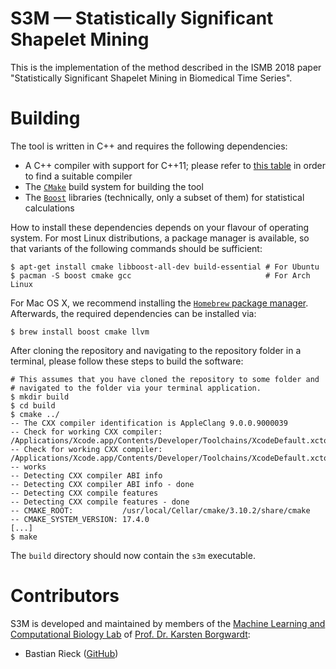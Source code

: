 # S3M &mdash; Statistically Significant Shapelet Mining

This is the implementation of the method described in the ISMB 2018 paper "Statistically Significant Shapelet Mining in Biomedical Time Series".

# Building

The tool is written in C++ and requires the following dependencies:

* A C++ compiler with support for C++11; please refer to [this table](https://en.cppreference.com/w/cpp/compiler_support)
  in order to find a suitable compiler
* The [`CMake`](https://cmake.org) build system for building the tool
* The [`Boost`](http://www.boost.org) libraries&nbsp;(technically, only a subset
  of them) for statistical calculations

How to install these dependencies depends on your flavour of operating system.
For most Linux distributions, a package manager is available, so that variants
of the following commands should be sufficient:

    $ apt-get install cmake libboost-all-dev build-essential # For Ubuntu
    $ pacman -S boost cmake gcc                              # For Arch Linux

For Mac OS X, we recommend installing the [`Homebrew` package manager](https://brew.sh). Afterwards,
the required dependencies can be installed via:

    $ brew install boost cmake llvm

After cloning the repository and navigating to the repository folder in
a terminal, please follow these steps to build the software:

    # This assumes that you have cloned the repository to some folder and
    # navigated to the folder via your terminal application.
    $ mkdir build
    $ cd build
    $ cmake ../
    -- The CXX compiler identification is AppleClang 9.0.0.9000039
    -- Check for working CXX compiler: /Applications/Xcode.app/Contents/Developer/Toolchains/XcodeDefault.xctoolchain/usr/bin/c++
    -- Check for working CXX compiler: /Applications/Xcode.app/Contents/Developer/Toolchains/XcodeDefault.xctoolchain/usr/bin/c++ -- works
    -- Detecting CXX compiler ABI info
    -- Detecting CXX compiler ABI info - done
    -- Detecting CXX compile features
    -- Detecting CXX compile features - done
    -- CMAKE_ROOT:           /usr/local/Cellar/cmake/3.10.2/share/cmake
    -- CMAKE_SYSTEM_VERSION: 17.4.0
    [...]
    $ make

The `build` directory should now contain the `s3m` executable.

# Contributors

S3M is developed and maintained by members of the [Machine Learning and
Computational Biology Lab](https://www.bsse.ethz.ch/mlcb) of [Prof. Dr.
Karsten Borgwardt](https://www.bsse.ethz.ch/mlcb/karsten.html):

- Bastian Rieck ([GitHub](https://github.com/Submanifold))
